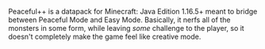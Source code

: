 Peaceful++ is a datapack for Minecraft: Java Edition 1.16.5+ meant to bridge between Peaceful Mode and Easy Mode.
Basically, it nerfs all of the monsters in some form, while leaving *some* challenge to the player, so it doesn't completely make the game feel like creative mode.
